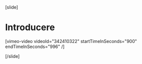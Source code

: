 [slide]
# Introducere

[vimeo-video videoId="342410322" startTimeInSeconds="900" endTimeInSeconds="996" /]

[/slide]